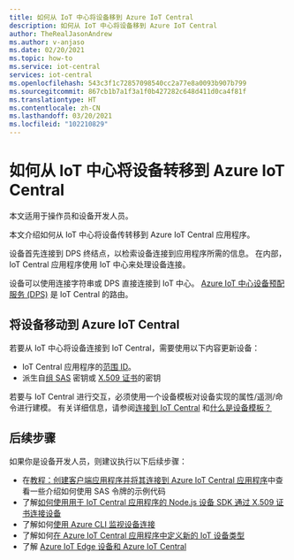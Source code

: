 ```yaml
---
title: 如何从 IoT 中心将设备移到 Azure IoT Central
description: 如何从 IoT 中心将设备移到 Azure IoT Central
author: TheRealJasonAndrew
ms.author: v-anjaso
ms.date: 02/20/2021
ms.topic: how-to
ms.service: iot-central
services: iot-central
ms.openlocfilehash: 543c3f1c72857098540cc2a77e8a0093b907b799
ms.sourcegitcommit: 867cb1b7a1f3a1f0b427282c648d411d0ca4f81f
ms.translationtype: HT
ms.contentlocale: zh-CN
ms.lasthandoff: 03/20/2021
ms.locfileid: "102210829"
---
```

# <a name="how-to-transfer-a-device-to-azure-iot-central-from-iot-hub"></a>如何从 IoT 中心将设备转移到 Azure IoT Central

本文适用于操作员和设备开发人员。  

本文介绍如何从 IoT 中心将设备传转移到 Azure IoT Central 应用程序。 

设备首先连接到 DPS 终结点，以检索设备连接到应用程序所需的信息。 在内部，IoT Central 应用程序使用 IoT 中心来处理设备连接。  

设备可以使用连接字符串或 DPS 直接连接到 IoT 中心。 [Azure IoT 中心设备预配服务 (DPS)](../../iot-dps/about-iot-dps.md) 是 IoT Central 的路由。

## <a name="to-move-the-device-to-azure-iot-central"></a>将设备移动到 Azure IoT Central

若要从 IoT 中心将设备连接到 IoT Central，需要使用以下内容更新设备：

* IoT Central 应用程序的[范围 ID](../../iot-dps/concepts-service.md)。
* 派生自[组 SAS](concepts-get-connected.md) 密钥或 [X.509 证书](../../iot-hub/iot-hub-x509ca-overview.md)的密钥

若要与 IoT Central 进行交互，必须使用一个设备模板对设备实现的属性/遥测/命令进行建模。 有关详细信息，请参阅[连接到 IoT Central](concepts-get-connected.md) 和[什么是设备模板？](concepts-device-templates.md)

## <a name="next-steps"></a>后续步骤

如果你是设备开发人员，则建议执行以下后续步骤：

- 在[教程：创建客户端应用程序并将其连接到 Azure IoT Central 应用程序](tutorial-connect-device.md)中查看一些介绍如何使用 SAS 令牌的示例代码
- 了解[如何使用用于 IoT Central 应用程序的 Node.js 设备 SDK 通过 X.509 证书连接设备](how-to-connect-devices-x509.md)
- 了解如何[使用 Azure CLI 监视设备连接](./howto-monitor-devices-azure-cli.md)
- 了解如何[在 Azure IoT Central 应用程序中定义新的 IoT 设备类型](./howto-set-up-template.md)
- 了解 [Azure IoT Edge 设备和 Azure IoT Central](./concepts-iot-edge.md)